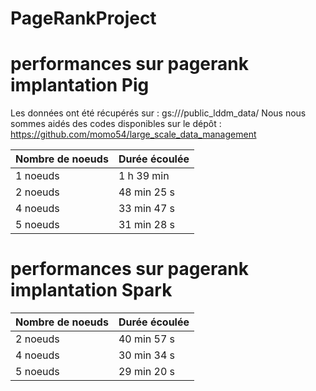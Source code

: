 # PageRankProject


# performances sur pagerank implantation Pig 

Les données ont été récupérés sur : gs:///public_lddm_data/
Nous nous sommes aidés des codes disponibles sur le dépôt : https://github.com/momo54/large_scale_data_management


| Nombre de noeuds  | Durée écoulée           | 
|-------------------|-------------------------|
| 1 noeuds          | 1 h 39 min              |
| 2 noeuds          | 48 min 25 s             |
| 4 noeuds          | 33 min 47 s             |
| 5 noeuds          | 31 min 28 s             |


# performances sur pagerank implantation Spark

| Nombre de noeuds  | Durée écoulée           | 
|-------------------|-------------------------|
| 2 noeuds          | 40 min 57 s             |
| 4 noeuds          | 30 min 34 s             |
| 5 noeuds          | 29 min 20 s             |





